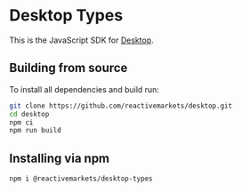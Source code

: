 # Desktop Types

This is the JavaScript SDK for [Desktop](https://github.com/reactivemarkets/desktop).

## Building from source

To install all dependencies and build run:

```bash
git clone https://github.com/reactivemarkets/desktop.git
cd desktop
npm ci
npm run build
```

## Installing via npm

```bash
npm i @reactivemarkets/desktop-types
```
